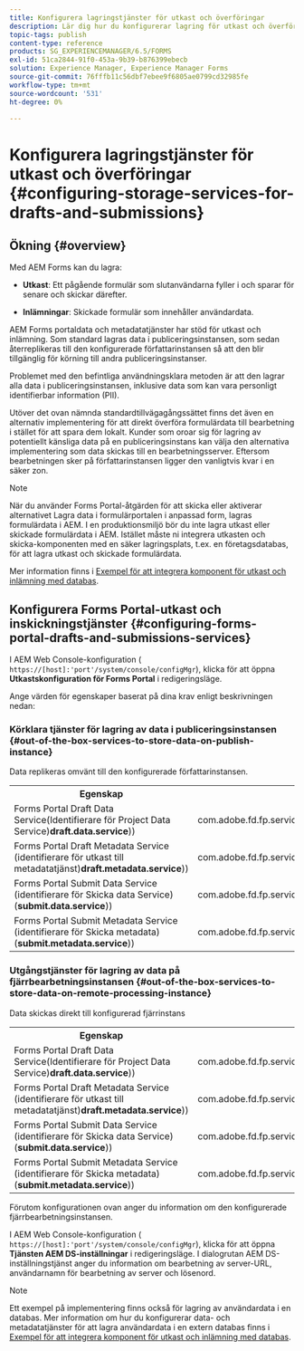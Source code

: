 ```yaml
---
title: Konfigurera lagringstjänster för utkast och överföringar
description: Lär dig hur du konfigurerar lagring för utkast och överföringar
topic-tags: publish
content-type: reference
products: SG_EXPERIENCEMANAGER/6.5/FORMS
exl-id: 51ca2844-91f0-453a-9b39-b876399ebecb
solution: Experience Manager, Experience Manager Forms
source-git-commit: 76fffb11c56dbf7ebee9f6805ae0799cd32985fe
workflow-type: tm+mt
source-wordcount: '531'
ht-degree: 0%

---
```


# Konfigurera lagringstjänster för utkast och överföringar {#configuring-storage-services-for-drafts-and-submissions}

## Ökning {#overview}

Med AEM Forms kan du lagra:

* **Utkast**: Ett pågående formulär som slutanvändarna fyller i och sparar för senare och skickar därefter.

* **Inlämningar**: Skickade formulär som innehåller användardata.

AEM Forms portaldata och metadatatjänster har stöd för utkast och inlämning. Som standard lagras data i publiceringsinstansen, som sedan återreplikeras till den konfigurerade författarinstansen så att den blir tillgänglig för körning till andra publiceringsinstanser.

Problemet med den befintliga användningsklara metoden är att den lagrar alla data i publiceringsinstansen, inklusive data som kan vara personligt identifierbar information (PII).

Utöver det ovan nämnda standardtillvägagångssättet finns det även en alternativ implementering för att direkt överföra formulärdata till bearbetning i stället för att spara dem lokalt. Kunder som oroar sig för lagring av potentiellt känsliga data på en publiceringsinstans kan välja den alternativa implementering som data skickas till en bearbetningsserver. Eftersom bearbetningen sker på författarinstansen ligger den vanligtvis kvar i en säker zon.

>[!NOTE]
>
>När du använder Forms Portal-åtgärden för att skicka eller aktiverar alternativet Lagra data i formulärportalen i anpassad form, lagras formulärdata i AEM. I en produktionsmiljö bör du inte lagra utkast eller skickade formulärdata i AEM. Istället måste ni integrera utkasten och skicka-komponenten med en säker lagringsplats, t.ex. en företagsdatabas, för att lagra utkast och skickade formulärdata.
>
>Mer information finns i [Exempel för att integrera komponent för utkast och inlämning med databas](/help/forms/using/integrate-draft-submission-database.md).

## Konfigurera Forms Portal-utkast och inskickningstjänster {#configuring-forms-portal-drafts-and-submissions-services}

I AEM Web Console-konfiguration ( `https://[host]:'port'/system/console/configMgr`), klicka för att öppna **Utkastskonfiguration för Forms Portal** i redigeringsläge.

Ange värden för egenskaper baserat på dina krav enligt beskrivningen nedan:

### Körklara tjänster för lagring av data i publiceringsinstansen {#out-of-the-box-services-to-store-data-on-publish-instance}

Data replikeras omvänt till den konfigurerade författarinstansen.

<table>
 <tbody>
  <tr>
   <th>Egenskap</th>
   <th>Värde</th>
  </tr>
  <tr>
   <td>Forms Portal Draft Data Service(Identifierare för Project Data Service)<strong>draft.data.service</strong>))</td>
   <td>com.adobe.fd.fp.service.impl.DraftDataServiceImpl<br /> </td>
  </tr>
  <tr>
   <td>Forms Portal Draft Metadata Service (identifierare för utkast till metadatatjänst)<strong>draft.metadata.service</strong>))</td>
   <td>com.adobe.fd.fp.service.impl.DraftMetadataServiceImpl<br /> </td>
  </tr>
  <tr>
   <td>Forms Portal Submit Data Service (identifierare för Skicka data Service) (<strong>submit.data.service</strong>))</td>
   <td>com.adobe.fd.fp.service.impl.SubmitDataServiceImpl<br /> </td>
  </tr>
  <tr>
   <td>Forms Portal Submit Metadata Service (identifierare för Skicka metadata) (<strong>submit.metadata.service</strong>))</td>
   <td>com.adobe.fd.fp.service.impl.SubmitMetadataServiceImpl<br /> </td>
  </tr>
 </tbody>
</table>

### Utgångstjänster för lagring av data på fjärrbearbetningsinstansen {#out-of-the-box-services-to-store-data-on-remote-processing-instance}

Data skickas direkt till konfigurerad fjärrinstans

<table>
 <tbody>
  <tr>
   <th>Egenskap</th>
   <th>Värde</th>
  </tr>
  <tr>
   <td>Forms Portal Draft Data Service(Identifierare för Project Data Service)<strong>draft.data.service</strong>))</td>
   <td>com.adobe.fd.fp.service.impl.DraftDataServiceRemoteImpl<br /> </td>
  </tr>
  <tr>
   <td>Forms Portal Draft Metadata Service (identifierare för utkast till metadatatjänst)<strong>draft.metadata.service</strong>))</td>
   <td>com.adobe.fd.fp.service.impl.DraftMetadataServiceRemoteImpl<br /> </td>
  </tr>
  <tr>
   <td>Forms Portal Submit Data Service (identifierare för Skicka data Service) (<strong>submit.data.service</strong>))</td>
   <td>com.adobe.fd.fp.service.impl.SubmitDataServiceRemoteImpl<br /> </td>
  </tr>
  <tr>
   <td>Forms Portal Submit Metadata Service (identifierare för Skicka metadata) (<strong>submit.metadata.service</strong>))</td>
   <td>com.adobe.fd.fp.service.impl.SubmitMetadataServiceRemoteImpl<br /> </td>
  </tr>
 </tbody>
</table>

Förutom konfigurationen ovan anger du information om den konfigurerade fjärrbearbetningsinstansen.

I AEM Web Console-konfiguration ( `https://[host]:'port'/system/console/configMgr`), klicka för att öppna **Tjänsten AEM DS-inställningar** i redigeringsläge. I dialogrutan AEM DS-inställningstjänst anger du information om bearbetning av server-URL, användarnamn för bearbetning av server och lösenord.

>[!NOTE]
>
>Ett exempel på implementering finns också för lagring av användardata i en databas. Mer information om hur du konfigurerar data- och metadatatjänster för att lagra användardata i en extern databas finns i [Exempel för att integrera komponent för utkast och inlämning med databas](/help/forms/using/integrate-draft-submission-database.md).
